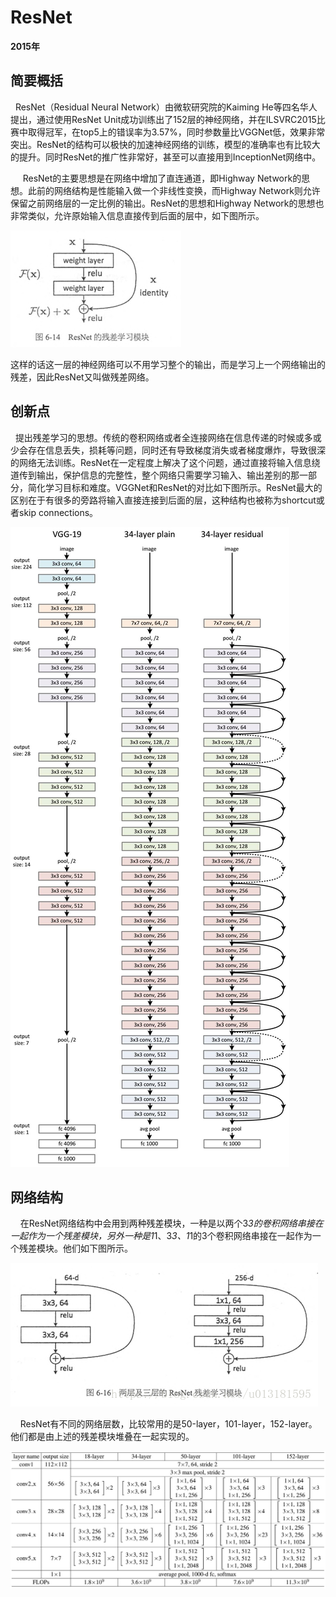 # ResNet

**2015年**



## 简要概括

 	ResNet（Residual Neural Network）由微软研究院的Kaiming He等四名华人提出，通过使用ResNet Unit成功训练出了152层的神经网络，并在ILSVRC2015比赛中取得冠军，在top5上的错误率为3.57%，同时参数量比VGGNet低，效果非常突出。ResNet的结构可以极快的加速神经网络的训练，模型的准确率也有比较大的提升。同时ResNet的推广性非常好，甚至可以直接用到InceptionNet网络中。

​	    ResNet的主要思想是在网络中增加了直连通道，即Highway Network的思想。此前的网络结构是性能输入做一个非线性变换，而Highway Network则允许保留之前网络层的一定比例的输出。ResNet的思想和Highway Network的思想也非常类似，允许原始输入信息直接传到后面的层中，如下图所示。

 <img src="picture/205_101.png">

   这样的话这一层的神经网络可以不用学习整个的输出，而是学习上一个网络输出的残差，因此ResNet又叫做残差网络。

 

## 创新点

 	提出残差学习的思想。传统的卷积网络或者全连接网络在信息传递的时候或多或少会存在信息丢失，损耗等问题，同时还有导致梯度消失或者梯度爆炸，导致很深的网络无法训练。ResNet在一定程度上解决了这个问题，通过直接将输入信息绕道传到输出，保护信息的完整性，整个网络只需要学习输入、输出差别的那一部分，简化学习目标和难度。VGGNet和ResNet的对比如下图所示。ResNet最大的区别在于有很多的旁路将输入直接连接到后面的层，这种结构也被称为shortcut或者skip connections。

<img src="picture/205_102.jpeg">



## 网络结构

    在ResNet网络结构中会用到两种残差模块，一种是以两个3*3的卷积网络串接在一起作为一个残差模块，另外一种是1*1、3*3、1*1的3个卷积网络串接在一起作为一个残差模块。他们如下图所示。

<img src="picture/205_103.png">

    ResNet有不同的网络层数，比较常用的是50-layer，101-layer，152-layer。他们都是由上述的残差模块堆叠在一起实现的。

<img src="picture/205_104.jpeg">



